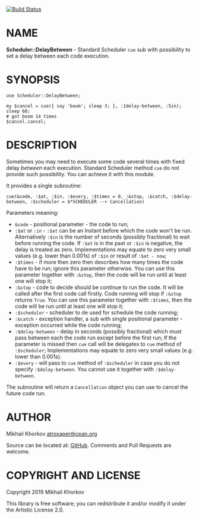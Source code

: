 [![Build Status](https://github.com/atroxaper/p6-Scheduler-DelayBetween/workflows/build/badge.svg)](https://github.com/atroxaper/p6-Scheduler-DelayBetween/actions)

# NAME

**Scheduler::DelayBetween** - Standard Scheduler `cue` sub with possibility to
set a delay between each code execution.

# SYNOPSIS

```perl6
use Scheduler::DelayBetween;

my $cancel = cue({ say 'boom'; sleep 3; }, :1delay-between, :5in);
sleep 60;
# got boom 14 times
$cancel.cancel;
```

# DESCRIPTION

Sometimes you may need to execute some code several times with fixed delay
*between* each execution. Standard Scheduler method `cue` do not provide such
possibility. You can achieve it with this module.

It provides a single subroutine:

`cue(&code, :$at, :$in, :$every, :$times = 0, :&stop, :&catch, :$delay-between, :$scheduler = $*SCHEDULER --> Cancellation)`

Parameters meaning:

- `&code` - positional parameter - the code to run;
- `:$at` or `:in` - `:$at` can be an Instant before which the code won't be run.
Alternatively `:$in` is the number of seconds (possibly fractional) to wait
before running the code. If `:$at` is in the past or `:$in` is negative, the
delay is treated as zero. Implementations may equate to zero very small values
(e.g. lower than 0.001s) of `:$in` or result of `:$at - now`;
- `:$times` - if more then zero then describes how many times the code have to
be run; ignore this parameter otherwise. You can use this parameter together
with `:&stop`, then the code will be run until at least one will stop it;
- `:&stop` - code to decide should be continue to run the code. It will be
called after the first code call firstly. Code running will stop if `:&stop`
returns `True`. You can use this parameter together with `:$times`, then the
code will be run until at least one will stop it;
- `:$scheduler` - scheduler to de used for schedule the code running;
- `:&catch` - exception handler, a sub with single positional parameter -
exception occurred while the code running;
- `:$delay-between` - delay in seconds (possibly fractional) which must pass
between each the code run except before the first run; If the parameter is
missed then `cue` call will be delegates to `cue` method of `:$scheduler`;
Implementations may equate to zero very small values (e.g. lower than 0.001s).
- `:$every` - will pass to `cue` method of `:$scheduler` in case you do not
specify `:$delay-between`. You cannot use it together with `:$delay-between`.

The subroutine will return a `Cancellation` object you can use to cancel the
future code run.

# AUTHOR

Mikhail Khorkov <atroxaper@cpan.org>

Source can be located at: [GitHub](https://github.com/atroxaper/p6-Scheduler-DelayBetween). Comments and Pull Requests
are welcome.

# COPYRIGHT AND LICENSE

Copyright 2019 Mikhail Khorkov

This library is free software; you can redistribute it and/or modify it under
the Artistic License 2.0.
